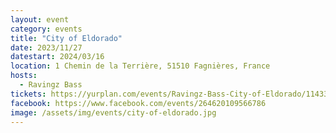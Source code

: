 ```yaml
---
layout: event
category: events
title: "City of Eldorado"
date: 2023/11/27
datestart: 2024/03/16
location: 1 Chemin de la Terrière, 51510 Fagnières, France
hosts:
  - Ravingz Bass
tickets: https://yurplan.com/events/Ravingz-Bass-City-of-Eldorado/114336
facebook: https://www.facebook.com/events/264620109566786
image: /assets/img/events/city-of-eldorado.jpg
---
```

